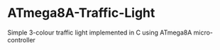 # ATmega8A-Traffic-Light
Simple 3-colour traffic light implemented in C using ATmega8A micro-controller
